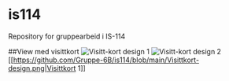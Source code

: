 # is114
Repository for gruppearbeid i IS-114

##View med visittkort
![Visitt-kort design 1](https://raw.githubusercontent.com/Gruppe-6B/is114/main/Visittkort-design.png?token=ADUJ6KRQWEA5UD6QXC2MJSTBE6RFK)
![Visitt-kort design 2](https://raw.githubusercontent.com/Gruppe-6B/is114/main/Visittkort-design%202.png?token=AVJ7LKF2G6WC5ENBHRAB6BLBE6ROC)
[[https://github.com/Gruppe-6B/is114/blob/main/Visittkort-design.png|Visittkort 1]]